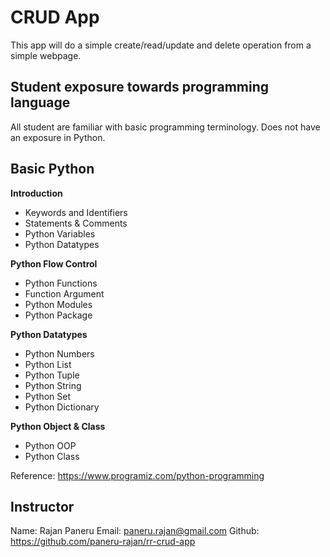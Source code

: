 # CRUD App
This app will do a simple create/read/update and delete operation from a simple webpage. 

## Student exposure towards programming language
All student are familiar with basic programming terminology. Does not have an exposure in Python.

## Basic Python

**Introduction**

* Keywords and Identifiers
* Statements & Comments
* Python Variables
* Python Datatypes

**Python Flow Control**

* Python Functions
* Function Argument
* Python Modules
* Python Package

**Python Datatypes**

* Python Numbers
* Python List
* Python Tuple
* Python String
* Python Set
* Python Dictionary

**Python Object & Class**
* Python OOP
* Python Class

Reference: https://www.programiz.com/python-programming


## Instructor
Name: Rajan Paneru
Email: paneru.rajan@gmail.com
Github: https://github.com/paneru-rajan/rr-crud-app
